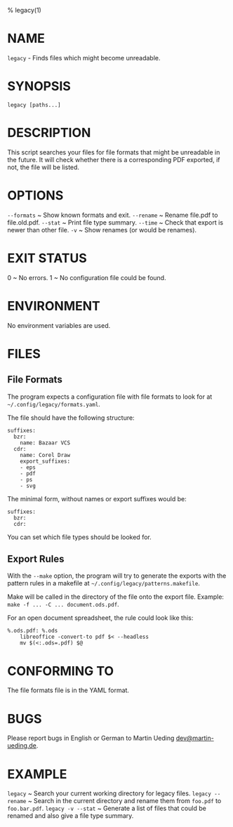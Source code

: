 % legacy(1)

# NAME

`legacy` - Finds files which might become unreadable.

# SYNOPSIS

	legacy [paths...]

# DESCRIPTION

This script searches your files for file formats that might be unreadable in
the future. It will check whether there is a corresponding PDF exported, if
not, the file will be listed.

# OPTIONS

`--formats`
  ~	Show known formats and exit.
`--rename`
  ~	Rename file.pdf to file.old.pdf.
`--stat`
  ~	Print file type summary.
`--time`
  ~	Check that export is newer than other file.
`-v`
  ~	Show renames (or would be renames).

# EXIT STATUS

0
  ~ No errors.
1
  ~ No configuration file could be found.

# ENVIRONMENT

No environment variables are used.

# FILES

## File Formats

The program expects a configuration file with file formats to look for at
`~/.config/legacy/formats.yaml`.

The file should have the following structure:

	suffixes:
	  bzr:
		name: Bazaar VCS
	  cdr:
		name: Corel Draw
		export_suffixes:
		- eps
		- pdf
		- ps
		- svg

The minimal form, without names or export suffixes would be:

	suffixes:
	  bzr:
	  cdr:

You can set which file types should be looked for.

## Export Rules

With the `--make` option, the program will try to generate the exports with the
pattern rules in a makefile at `~/.config/legacy/patterns.makefile`.

Make will be called in the directory of the file onto the export file. Example:
`make -f ... -C ... document.ods.pdf`.

For an open document spreadsheet, the rule could look like this:

	%.ods.pdf: %.ods
		libreoffice -convert-to pdf $< --headless
		mv $(<:.ods=.pdf) $@

# CONFORMING TO

The file formats file is in the YAML format.

# BUGS

Please report bugs in English or German to Martin Ueding <dev@martin-ueding.de>.

# EXAMPLE

`legacy`
  ~ Search your current working directory for legacy files.
`legacy --rename`
  ~ Search in the current directory and rename them from `foo.pdf` to `foo.bar.pdf`.
`legacy -v --stat`
  ~ Generate a list of files that could be renamed and also give a file type summary.
